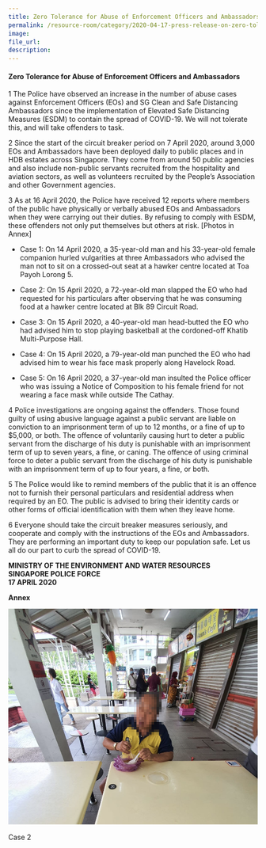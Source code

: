 ```yaml
---  
title: Zero Tolerance for Abuse of Enforcement Officers and Ambassadors  
permalink: /resource-room/category/2020-04-17-press-release-on-zero-tolerance-for-abuse-of-enforcement-officers-and-ambassadors/  
image:  
file_url:  
description:  
---  
```


#### Zero Tolerance for Abuse of Enforcement Officers and Ambassadors  

1 The Police have observed an increase in the number of abuse cases against Enforcement Officers (EOs) and SG Clean and Safe Distancing Ambassadors since the implementation of Elevated Safe Distancing Measures (ESDM) to contain the spread of COVID-19. We will not tolerate this, and will take offenders to task.  

2 Since the start of the circuit breaker period on 7 April 2020, around 3,000 EOs and Ambassadors have been deployed daily to public places and in HDB estates across Singapore. They come from around 50 public agencies and also include non-public servants recruited from the hospitality and aviation sectors, as well as volunteers recruited by the People’s Association and other Government agencies.  

3 As at 16 April 2020, the Police have received 12 reports where members of the public have physically or verbally abused EOs and Ambassadors when they were carrying out their duties. By refusing to comply with ESDM, these offenders not only put themselves but others at risk. [Photos in Annex]  

- Case 1: On 14 April 2020, a 35-year-old man and his 33-year-old female companion hurled vulgarities at three Ambassadors who advised the man not to sit on a crossed-out seat at a hawker centre located at Toa Payoh Lorong 5.  

- Case 2: On 15 April 2020, a 72-year-old man slapped the EO who had requested for his particulars after observing that he was consuming food at a hawker centre located at Blk 89 Circuit Road.  

- Case 3: On 15 April 2020, a 40-year-old man head-butted the EO who had advised him to stop playing basketball at the cordoned-off Khatib Multi-Purpose Hall.  

- Case 4: On 15 April 2020, a 79-year-old man punched the EO who had advised him to wear his face mask properly along Havelock Road.  

- Case 5: On 16 April 2020, a 37-year-old man insulted the Police officer who was issuing a Notice of Composition to his female friend for not wearing a face mask while outside The Cathay.  

4 Police investigations are ongoing against the offenders. Those found guilty of using abusive language against a public servant are liable on conviction to an imprisonment term of up to 12 months, or a fine of up to $5,000, or both. The offence of voluntarily causing hurt to deter a public servant from the discharge of his duty is punishable with an imprisonment term of up to seven years, a fine, or caning. The offence of using criminal force to deter a public servant from the discharge of his duty is punishable with an imprisonment term of up to four years, a fine, or both.  

5 The Police would like to remind members of the public that it is an offence not to furnish their personal particulars and residential address when required by an EO. The public is advised to bring their identity cards or other forms of official identification with them when they leave home.  

6 Everyone should take the circuit breaker measures seriously, and cooperate and comply with the instructions of the EOs and Ambassadors. They are performing an important duty to keep our population safe. Let us all do our part to curb the spread of COVID-19.  

**MINISTRY OF THE ENVIRONMENT AND WATER RESOURCES**  
**SINGAPORE POLICE FORCE**  
**17 APRIL 2020**  

**Annex**  

![](/news/news-images/press-release-2020-04-17-image-1.png)  

Case 2  
